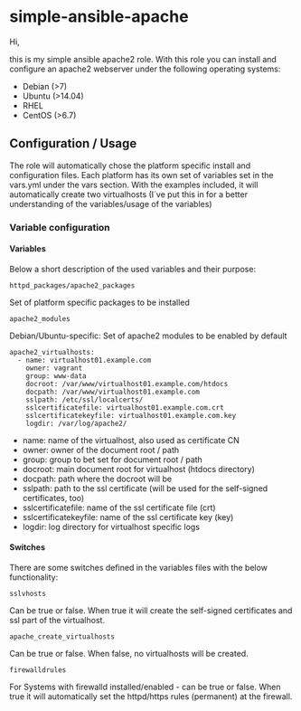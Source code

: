# simple-ansible-apache

Hi,

this is my simple ansible apache2 role. With this role you can install and configure an apache2 webserver under the following operating systems:

* Debian (>7)
* Ubuntu (>14.04)
* RHEL
* CentOS (>6.7)

## Configuration / Usage

The role will automatically chose the platform specific install and configuration files. Each platform has its own set of variables set in the vars.yml under the vars section. With the examples included, it will automatically create two virtualhosts (I´ve put this in for a better understanding of the variables/usage of the variables)

### Variable configuration

#### Variables

Below a short description of the used variables and their purpose:

```
httpd_packages/apache2_packages
```
Set of platform specific packages to be installed


```
apache2_modules
```
Debian/Ubuntu-specific: Set of apache2 modules to be enabled by default


```
apache2_virtualhosts:
  - name: virtualhost01.example.com
    owner: vagrant
    group: www-data
    docroot: /var/www/virtualhost01.example.com/htdocs
    docpath: /var/www/virtualhost01.example.com
    sslpath: /etc/ssl/localcerts/
    sslcertificatefile: virtualhost01.example.com.crt
    sslcertificatekeyfile: virtualhost01.example.com.key
    logdir: /var/log/apache2/
```
- name: name of the virtualhost, also used as certificate CN
- owner: owner of the document root / path
- group: group to bet set for document root / path
- docroot: main document root for virtualhost (htdocs directory)
- docpath: path where the docroot will be
- sslpath: path to the ssl certificate (will be used for the self-signed certificates, too)
- sslcertificatefile: name of the ssl certificate file (crt)
- sslcertificatekeyfile: name of the ssl certificate key (key)
- logdir: log directory for virtualhost specific logs

#### Switches
There are some switches defined in the variables files with the below functionality:

```
sslvhosts
```
Can be true or false. When true it will create the self-signed certificates and ssl part of the virtualhost.

```
apache_create_virtualhosts
```
Can be true or false. When false, no virtualhosts will be created.

```
firewalldrules
```
For Systems with firewalld installed/enabled - can be true or false. When true it will automatically set the httpd/https rules (permanent) at the firewall.

